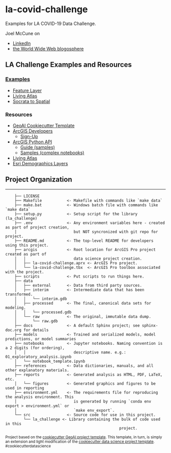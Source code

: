 # la-covid-challenge

Examples for LA COVID-19 Data Challenge.

Joel McCune on 

- [LinkedIn](https://www.linkedin.com/in/joelmccune/)
- [the World Wide Web blogosphere](https://joelmccune.com)

## LA Challenge Examples and Resources

### [Examples](./notebooks)

- [Feature Layer](./notebooks/01-access-feature-service.ipynb)
- [Living Atlas](./notebooks/02-living-atlas.ipynb)
- [Socrata to Spatial](./notebooks/03-socrata-geocoding.ipynb)

### Resources

- [GeoAI Cookiecutter Template](https://esri.github.io/geoai-cookiecutter/)
- [ArcGIS Developers](https://developers.arcgis.com/)
	- [Sign-Up](https://developers.arcgis.com/sign-up/)
- [ArcGIS Python API](https://developers.arcgis.com/python/)
	- [Guide (samples)](https://developers.arcgis.com/python/guide/)
	- [Samples (complex notebooks)](https://developers.arcgis.com/python/sample-notebooks/)
- [Living Atlas](https://livingatlas.arcgis.com/en)
- [Esri Demographics Layers](http://goto.arcgisonline.com/demographics9/USA_Demographics_and_Boundaries_2019)

## Project Organization
------------
```
    ├── LICENSE
    ├── Makefile           <- Makefile with commands like `make data`
    ├── make.bat           <- Windows batch file with commands like `make data`
    ├── setup.py           <- Setup script for the library (la_challenge)
    ├── .env               <- Any environment variables here - created as part of project creation, 
    │                         but NOT syncronized with git repo for project.                
    ├── README.md          <- The top-level README for developers using this project.
    ├── arcgis             <- Root location for ArcGIS Pro project created as part of
    │   │                     data science project creation.
    │   ├── la-covid-challenge.aprx <- ArcGIS Pro project.    
    │   └── la-covid-challenge.tbx  <- ArcGIS Pro toolbox associated with the project.
    ├── scripts            <- Put scripts to run things here.
    ├── data
    │   ├── external       <- Data from third party sources.
    │   ├── interim        <- Intermediate data that has been transformed.
    │   │   └── interim.gdb
    │   ├── processed      <- The final, canonical data sets for modeling.
    │   │   └── processed.gdb
    │   └── raw            <- The original, immutable data dump.
    │       └── raw.gdb
    ├── docs               <- A default Sphinx project; see sphinx-doc.org for details
    ├── models             <- Trained and serialized models, model predictions, or model summaries
    ├── notebooks          <- Jupyter notebooks. Naming convention is a 2 digits (for ordering),
    │   │                     descriptive name. e.g.: 01_exploratory_analysis.ipynb
    │   └── notebook_template.ipynb
    ├── references         <- Data dictionaries, manuals, and all other explanatory materials.
    ├── reports            <- Generated analysis as HTML, PDF, LaTeX, etc.
    │   └── figures        <- Generated graphics and figures to be used in reporting
    ├── environment.yml    <- The requirements file for reproducing the analysis environment. This 
    │                         is generated by running `conda env export > environment.yml` or
    │                         `make env_export`.                         
    └── src                <- Source code for use in this project.
        └── la_challenge <- Library containing the bulk of code used in this 
                                                  project. 
```

<p><small>Project based on the <a target="_blank" href="https://github.com/knu2xs/cookiecutter-geoai">cookiecutter GeoAI project template</a>. This template, in turn, is simply an extension and light modification of the <a target="_blank" href="https://drivendata.github.io/cookiecutter-data-science/">cookiecutter data science project template</a>. #cookiecutterdatascience</small></p>
